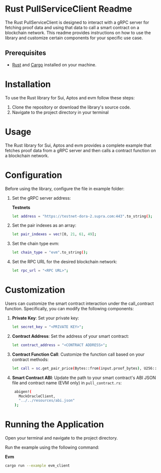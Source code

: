 # Rust PullServiceClient Readme

The Rust PullServiceClient is designed to interact with a gRPC server for fetching proof data and using that data to
call a smart contract on a blockchain network. This readme provides instructions on how to use the library and customize
certain components for your specific use case.

## Prerequisites

- [Rust](https://www.rust-lang.org/) and [Cargo](https://doc.rust-lang.org/cargo/getting-started/installation.html)
  installed on your machine.

# Installation

To use the Rust library for Sui, Aptos and evm follow these steps:

1. Clone the repository or download the library's source code.
2. Navigate to the project directory in your terminal

# Usage

The Rust library for Sui, Aptos and evm provides a complete example that fetches proof data from a gRPC server and then calls a
contract function on a blockchain network.

# Configuration

Before using the library, configure the file in example folder:

1. Set the gRPC server address:

   **Testnets**
    ```bash
    let address = "https://testnet-dora-2.supra.com:443".to_string();
   ```

2. Set the pair indexes as an array:
    ```bash
    let pair_indexes = vec![0, 21, 61, 49];
    ```
3. Set the chain type evm:
    ```bash
    let chain_type = "evm".to_string();
   ```
4. Set the RPC URL for the desired blockchain network:
    ```bash
    let rpc_url = "<RPC URL>";
   ```

# Customization

Users can customize the smart contract interaction under the call_contract function. Specifically, you can modify the
following components:

1. **Private Key**: Set your private key:
    ```bash
    let secret_key = "<PRIVATE KEY>";
   ```

2. **Contract Address**: Set the address of your smart contract:
    ```bash
    let contract_address = "<CONTRACT ADDRESS>";
   ```

3. **Contract Function Call**: Customize the function call based on your contract methods:
    ```bash
    let call = sc.get_pair_price(Bytes::from(input.proof_bytes), U256::from(0));
   ```

4. **Smart Contract ABI**: Update the path to your smart contract's ABI JSON file and contract name (EVM only)
   in `pull_contract.rs`:
   ```bash
    abigen!(
      MockOracleClient,
      "../../resources/abi.json"
    );
   ```

# Running the Application

Open your terminal and navigate to the project directory.

Run the example using the following command:

**Evm**

```bash
cargo run --example evm_client
```